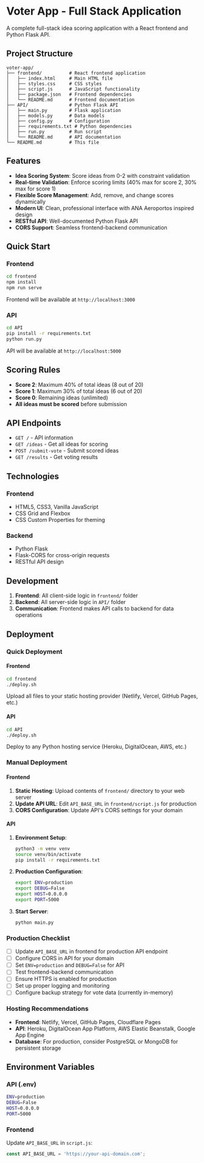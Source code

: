 # Voter App - Full Stack Application

A complete full-stack idea scoring application with a React frontend and Python Flask API.

## Project Structure

```
voter-app/
├── frontend/          # React frontend application
│   ├── index.html     # Main HTML file
│   ├── styles.css     # CSS styles
│   ├── script.js      # JavaScript functionality
│   ├── package.json   # Frontend dependencies
│   └── README.md      # Frontend documentation
├── API/               # Python Flask API
│   ├── main.py        # Flask application
│   ├── models.py      # Data models
│   ├── config.py      # Configuration
│   ├── requirements.txt # Python dependencies
│   ├── run.py         # Run script
│   └── README.md      # API documentation
└── README.md          # This file
```

## Features

- **Idea Scoring System**: Score ideas from 0-2 with constraint validation
- **Real-time Validation**: Enforce scoring limits (40% max for score 2, 30% max for score 1)
- **Flexible Score Management**: Add, remove, and change scores dynamically
- **Modern UI**: Clean, professional interface with ANA Aeroportos inspired design
- **RESTful API**: Well-documented Python Flask API
- **CORS Support**: Seamless frontend-backend communication

## Quick Start

### Frontend
```bash
cd frontend
npm install
npm run serve
```
Frontend will be available at `http://localhost:3000`

### API
```bash
cd API
pip install -r requirements.txt
python run.py
```
API will be available at `http://localhost:5000`

## Scoring Rules

- **Score 2**: Maximum 40% of total ideas (8 out of 20)
- **Score 1**: Maximum 30% of total ideas (6 out of 20)
- **Score 0**: Remaining ideas (unlimited)
- **All ideas must be scored** before submission

## API Endpoints

- `GET /` - API information
- `GET /ideas` - Get all ideas for scoring
- `POST /submit-vote` - Submit scored ideas
- `GET /results` - Get voting results

## Technologies

### Frontend
- HTML5, CSS3, Vanilla JavaScript
- CSS Grid and Flexbox
- CSS Custom Properties for theming

### Backend
- Python Flask
- Flask-CORS for cross-origin requests
- RESTful API design

## Development

1. **Frontend**: All client-side logic in `frontend/` folder
2. **Backend**: All server-side logic in `API/` folder
3. **Communication**: Frontend makes API calls to backend for data operations

## Deployment

### Quick Deployment

#### Frontend
```bash
cd frontend
./deploy.sh
```
Upload all files to your static hosting provider (Netlify, Vercel, GitHub Pages, etc.)

#### API
```bash
cd API
./deploy.sh
```
Deploy to any Python hosting service (Heroku, DigitalOcean, AWS, etc.)

### Manual Deployment

#### Frontend
1. **Static Hosting**: Upload contents of `frontend/` directory to your web server
2. **Update API URL**: Edit `API_BASE_URL` in `frontend/script.js` for production
3. **CORS Configuration**: Update API's CORS settings for your domain

#### API
1. **Environment Setup**:
   ```bash
   python3 -m venv venv
   source venv/bin/activate
   pip install -r requirements.txt
   ```

2. **Production Configuration**:
   ```bash
   export ENV=production
   export DEBUG=False
   export HOST=0.0.0.0
   export PORT=5000
   ```

3. **Start Server**:
   ```bash
   python main.py
   ```

### Production Checklist

- [ ] Update `API_BASE_URL` in frontend for production API endpoint
- [ ] Configure CORS in API for your domain
- [ ] Set `ENV=production` and `DEBUG=False` for API
- [ ] Test frontend-backend communication
- [ ] Ensure HTTPS is enabled for production
- [ ] Set up proper logging and monitoring
- [ ] Configure backup strategy for vote data (currently in-memory)

### Hosting Recommendations

- **Frontend**: Netlify, Vercel, GitHub Pages, Cloudflare Pages
- **API**: Heroku, DigitalOcean App Platform, AWS Elastic Beanstalk, Google App Engine
- **Database**: For production, consider PostgreSQL or MongoDB for persistent storage

## Environment Variables

### API (.env)
```bash
ENV=production
DEBUG=False
HOST=0.0.0.0
PORT=5000
```

### Frontend
Update `API_BASE_URL` in `script.js`:
```javascript
const API_BASE_URL = 'https://your-api-domain.com';
```